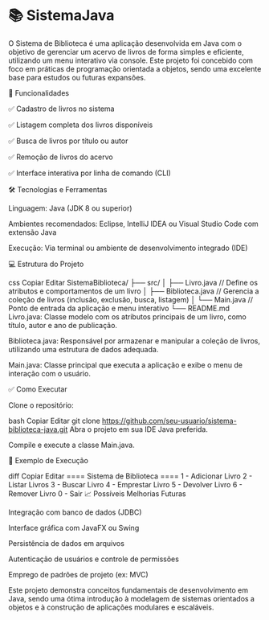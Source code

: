 # 📚 SistemaJava
O Sistema de Biblioteca é uma aplicação desenvolvida em Java com o objetivo de gerenciar um acervo de livros de forma simples e eficiente, utilizando um menu interativo via console. Este projeto foi concebido com foco em práticas de programação orientada a objetos, sendo uma excelente base para estudos ou futuras expansões.

🚀 Funcionalidades

✅ Cadastro de livros no sistema

✅ Listagem completa dos livros disponíveis

✅ Busca de livros por título ou autor

✅ Remoção de livros do acervo

✅ Interface interativa por linha de comando (CLI)

🛠️ Tecnologias e Ferramentas

Linguagem: Java (JDK 8 ou superior)

Ambientes recomendados: Eclipse, IntelliJ IDEA ou Visual Studio Code com extensão Java

Execução: Via terminal ou ambiente de desenvolvimento integrado (IDE)

💻 Estrutura do Projeto

css
Copiar
Editar
SistemaBiblioteca/
├── src/
│   ├── Livro.java          // Define os atributos e comportamentos de um livro
│   ├── Biblioteca.java     // Gerencia a coleção de livros (inclusão, exclusão, busca, listagem)
│   └── Main.java           // Ponto de entrada da aplicação e menu interativo
└── README.md
Livro.java: Classe modelo com os atributos principais de um livro, como título, autor e ano de publicação.

Biblioteca.java: Responsável por armazenar e manipular a coleção de livros, utilizando uma estrutura de dados adequada.

Main.java: Classe principal que executa a aplicação e exibe o menu de interação com o usuário.

✅ Como Executar

Clone o repositório:

bash
Copiar
Editar
git clone https://github.com/seu-usuario/sistema-biblioteca-java.git
Abra o projeto em sua IDE Java preferida.

Compile e execute a classe Main.java.

🎯 Exemplo de Execução

diff
Copiar
Editar
==== Sistema de Biblioteca ====
1 - Adicionar Livro
2 - Listar Livros
3 - Buscar Livro
4 - Emprestar Livro
5 - Devolver Livro
6 - Remover Livro
0 - Sair
📈 Possíveis Melhorias Futuras

Integração com banco de dados (JDBC)

Interface gráfica com JavaFX ou Swing

Persistência de dados em arquivos

Autenticação de usuários e controle de permissões

Emprego de padrões de projeto (ex: MVC)

Este projeto demonstra conceitos fundamentais de desenvolvimento em Java, sendo uma ótima introdução à modelagem de sistemas orientados a objetos e à construção de aplicações modulares e escaláveis.
